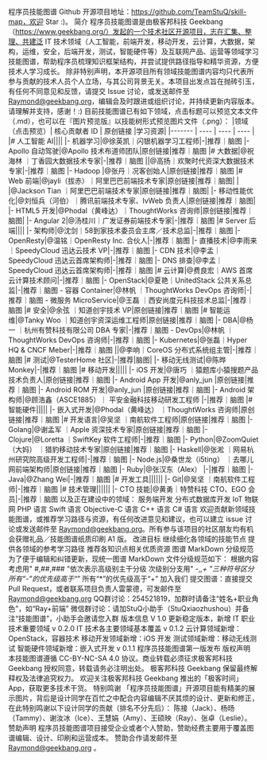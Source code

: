 程序员技能图谱 Github 开源项目地址：https://github.com/TeamStuQ/skill-map，欢迎 Star :)。 简介 程序员技能图谱是由极客邦科技 Geekbang（https://www.geekbang.org/）发起的一个技术社区开源项目，志在汇集、整理、共建泛 IT 技术领域（人工智能，前端开发，移动开发，云计算，大数据，架构，运维，安全，后端开发，测试，智能硬件等）及互联网产品、运营等领域学习技能图谱，帮助程序员梳理知识框架结构，并尝试提供路径指导和精华资源，方便技术人学习成长。 除非特别声明，本开源项目所有领域技能图谱内容均只代表所参与贡献的技术人员个人立场，与其公司背景无关。本项目出发点旨在抛砖引玉，有任何不同意见和反馈，请提交 Issue 讨论，或发送邮件至 Raymond@geekbang.org，编辑会及时跟进或组织讨论，并持续更新内容版本。请理解并支持，感谢！:) 目前技能图谱已有如下领域，点击标题可以预览文本文件（.md），也可以在『图片预览版』以技能树形式预览图片文件（.png）： |领域（点击预览）| 核心贡献者 ID | 原创链接 |学习资源| |------- | ---- | ---- | ---- | |# 人工智能 AI|||| |- 机器学习|@徐英凯｜闪银机器学习工程师|-|推荐｜脑图 |- Apollo 自动驾驶|@Apollo 技术布道师团队|原创链接|推荐｜脑图 |# 大数据|@祝海林 ｜丁香园大数据技术专家|-|推荐｜脑图 ||@高扬｜欢聚时代资深大数据技术专家|-|推荐｜脑图 |- Hadoop |@张丹｜况客创始人|原创链接|推荐｜脑图 |# Web 前端|@jayli（拔赤）｜阿里巴巴前端技术专家|原创链接|推荐｜脑图| | |@Jackson Tian ｜阿里巴巴前端技术专家|原创链接|推荐｜脑图| |- 移动性能优化|@刘恒兵（河伯）｜腾讯前端技术专家、IvWeb 负责人|原创链接|推荐｜脑图| |- HTML5 开发|@Phodal（黄峰达）｜ThoughtWorks 咨询师|原创链接|推荐｜脑图| |- Angular 2|@汤桂川｜广发证券前端技术专家|-|推荐｜脑图 |# Server 后端|||| |- 架构师|@沈剑｜58到家技术委员会主席／技术总监|-|推荐｜脑图 |- OpenResty|@温铭｜OpenResty Inc. 合伙人|-|推荐｜脑图 |- 直播技术|@李雨来｜SpeedyCloud 迅达云技术 VP|-|推荐｜脑图 |- CDN 技术|@李孟｜SpeedyCloud 迅达云首席架构师|-|推荐｜脑图 |- DNS 排查|@李孟｜SpeedyCloud 迅达云首席架构师|-|推荐｜脑图 |# 云计算|@费良宏｜AWS 首席云计算技术顾问|-|推荐｜脑图 |- OpenStack|@夏艳｜UnitedStack 公共关系总监|-|推荐｜脑图 - 容器 Container|@林帆 ｜ThoughtWorks DevOps 咨询师|-|推荐｜脑图 - 微服务 MicroService|@王磊 ｜西安尚度元科技技术总监|-|推荐｜脑图 |# 安全|@余弦 ｜知道创宇技术 VP|原创链接|推荐｜脑图 |# 智能运维|@Tanky Woo ｜知道创宇资深运维工程师|原创链接|推荐｜脑图 |- DBA|@杨一 ｜杭州有赞科技有限公司 DBA 专家|-|推荐｜脑图 - DevOps|@林帆 ｜ThoughtWorks DevOps 咨询师|-|推荐｜脑图 |- Kubernetes|@张磊｜Hyper HQ & CNCF Meber|-|推荐｜脑图 ||@李响｜CoreOS 分布式系统组主管|-|推荐｜脑图 |# 测试|@TesterHome 社区|-|推荐|脑图| |- 移动无线测试|@陈晔 Monkey|-|推荐｜脑图 |# 移动开发||||| |- iOS 开发|@唐巧 ｜猿题库小猿搜题产品技术负责人|原创链接|推荐｜脑图 |- Android App 开发|@anly_jun |原创链接|推荐｜脑图 |- Android ROM 开发|@anly_jun |原创链接|推荐｜脑图 |- Android 架构师|@顾浩鑫（ASCE1885）｜ 平安金融科技移动研发工程师 |-|推荐｜脑图 |# 智能硬件||||| |- 嵌入式开发|@Phodal（黄峰达） ｜ThoughtWorks 咨询师|原创链接|推荐｜脑图 |# 开发语言|@吴坚 ｜南航软件工程师|原创链接|推荐｜脑图 |- Golang|@谢孟军 ｜Apple 资深技术专家|原创链接|推荐｜脑图 |- Clojure|@Loretta ｜SwiftKey 软件工程师|-|推荐｜脑图 |- Python|@ZoomQuiet（大妈） ｜猎豹移动技术专家|原创链接|推荐｜脑图 |- Haskell|@张淞 ｜网易杭州研究院高级开发工程师|-|推荐｜脑图 |- Node.js|@桑世龙（i5ting） ｜去哪儿网前端架构师|原创链接|推荐｜脑图 |- Ruby|@张汉东（Alex） |-|推荐｜脑图 |- Java|@Zhang Wei|-|推荐｜脑图 |# 开发工具|||||| |- Git|@吴坚 ｜南航软件工程师|-|推荐｜脑图 |# 技术管理|||||| |- CTO 技能|@黄勇｜特赞科技 CTO、EGO 会员|-|推荐｜脑图 以及正在建设中的领域： 服务端开发 分布式数据库开发 IoT 物联网 PHP 语言 Swift 语言 Objective-C 语言 C++ 语言 C# 语言 欢迎贡献新领域技能图谱，或推荐学习路径与资源，有任何改进意见和建议，也可以建立 issue 讨论或发送邮件至 Raymond@geekbang.org。所有参与该项目的社区朋友均有机会获赠礼品／技能图谱纸质印刷 A1 版。 改进目标 继续细化各领域的技能节点 提供各领域的参考学习路径 推荐各知识点相关优质资源 图谱 MarkDown 分级规范 为了便于编辑和纠错更新，现统一图谱 MarkDown 文件分级规范如下： 根据内容考虑用" #,##,### "依次表示高级别主干分级 次级别分支用" -,*,+ "三种符号区分 所有“-”的优先级高于“*” 所有“*”的优先级高于“+” 加入我们 提交图谱：直接提交 Pull Request，或者联系项目负责人雷蒙德，可发邮件至 Raymond@geekbang.org QQ群讨论：254521819，加群时请备注“姓名+职业角色”，如“Ray+前端” 微信群讨论：请加StuQ小助手（StuQxiaozhushou）并备注“技能图谱”，小助手会邀请您入群 版本信息 V 1.0 更新稳定版本，新增 IT 职业技术重要领域 v 0.2.0 IT 技术各主要领域基本覆盖 v 0.1.2 云计算领域新增：OpenStack，容器技术 移动开发领域新增：iOS 开发 测试领域新增：移动无线测试 智能硬件领域新增：嵌入式开发 v 0.1.1 程序员技能图谱第一版发布 版权声明 本技能图谱遵循 CC-BY-NC-SA 4.0 协议。商业转载必须征求极客邦科技 Geekbang 授权同意，转载请务必注明出处。 极客邦科技 Geekbang 保留最终解释权及法律追究权力。 欢迎关注极客邦科技 Geekbang 推出的「极客时间」App，获取更多技术干货。 特别鸣谢 「程序员技能图谱」开源项目能有精美的展示图片，背后是设计同学在百忙之中配合内容编辑不厌其烦的设计、更新和修正，在此特别鸣谢以下设计同学的贡献（排名不分先后）： 陈接（Jack）、杨旸（Tammy）、谢汝冰（Ice）、王慧娟（Amy）、王硕映（Ray）、张卓（Leslie）。 赞助声明 程序员技能图谱项目接受企业或者个人赞助，赞助经费主要用于覆盖图谱编辑、设计、印刷和运营成本。 赞助合作请发邮件至 Raymond@geekbang.org 。